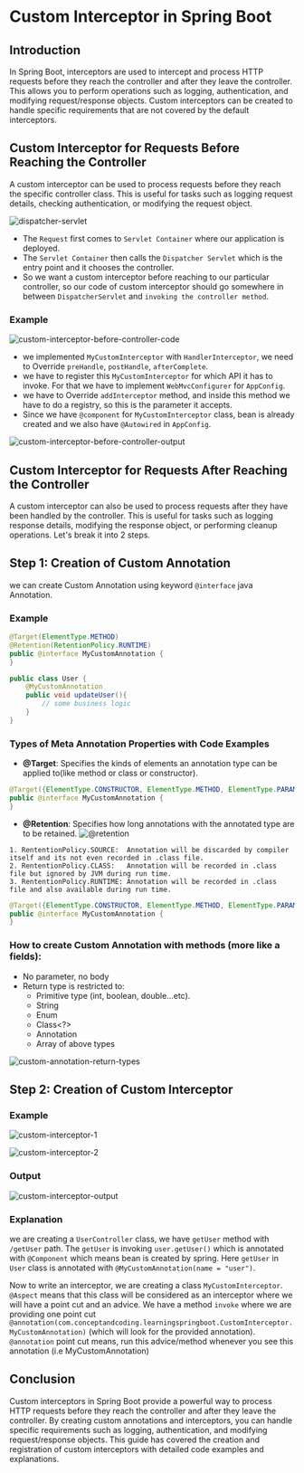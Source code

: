 # Custom Interceptor in Spring Boot

## Introduction
In Spring Boot, interceptors are used to intercept and process HTTP requests before they reach the controller and after they leave the controller. This allows you to perform operations such as logging, authentication, and modifying request/response objects. Custom interceptors can be created to handle specific requirements that are not covered by the default interceptors.

## Custom Interceptor for Requests Before Reaching the Controller
A custom interceptor can be used to process requests before they reach the specific controller class. This is useful for tasks such as logging request details, checking authentication, or modifying the request object.

![dispatcher-servlet](https://github.com/DharaniDJ/spring-boot-daily-learnings/blob/assets/dispatcher-servlet.png)

- The `Request` first comes to `Servlet Container` where our application is deployed.
- The `Servlet Container` then calls the `Dispatcher Servlet` which is the entry point and it chooses the controller.
- So we want a custom interceptor before reaching to our particular controller, so our code of custom interceptor should go somewhere in between `DispatcherServlet` and `invoking the controller method`.

### Example

![custom-interceptor-before-controller-code](https://github.com/DharaniDJ/spring-boot-daily-learnings/blob/assets/custom-interceptor-before-controller-code.png)

- we implemented `MyCustomInterceptor` with `HandlerInterceptor`, we need to Override `preHandle`, `postHandle`, `afterComplete`.
- we have to register this `MyCustomInterceptor` for which API it has to invoke. For that we have to implement `WebMvcConfigurer` for `AppConfig`.
- we have to Override `addInterceptor` method, and inside this method we have to do a registry, so this is the parameter it accepts.
- Since we have `@component` for `MyCustomInterceptor` class, bean is already created and we also have `@Autowired` in `AppConfig`.

![custom-interceptor-before-controller-output](https://github.com/DharaniDJ/spring-boot-daily-learnings/blob/assets/custom-interceptor-before-controller-output.png)

## Custom Interceptor for Requests After Reaching the Controller
A custom interceptor can also be used to process requests after they have been handled by the controller. This is useful for tasks such as logging response details, modifying the response object, or performing cleanup operations. Let's break it into 2 steps.

## Step 1: Creation of Custom Annotation
we can create Custom Annotation using keyword `@interface` java Annotation.

### Example
```java
@Target(ElementType.METHOD)
@Retention(RetentionPolicy.RUNTIME)
public @interface MyCustomAnnotation {
}
```

```java
public class User {
    @MyCustomAnnotation
    public void updateUser(){
        // some business logic
    }
}
```

### Types of Meta Annotation Properties with Code Examples
- **@Target**: Specifies the kinds of elements an annotation type can be applied to(like method or class or constructor).

```java
@Target({ElementType.CONSTRUCTOR, ElementType.METHOD, ElementType.PARAMETER, ElementType.FIELD})
public @interface MyCustomAnnotation {
}
```

- **@Retention**: Specifies how long annotations with the annotated type are to be retained.
![@retention](https://github.com/DharaniDJ/spring-boot-daily-learnings/blob/assets/@retention.png)

```
1. RententionPolicy.SOURCE:  Annotation will be discarded by compiler itself and its not even recorded in .class file.
2. RententionPolicy.CLASS:   Annotation will be recorded in .class file but ignored by JVM during run time.
3. RententionPolicy.RUNTIME: Annotation will be recorded in .class file and also available during run time.
```

```java
@Target({ElementType.CONSTRUCTOR, ElementType.METHOD, ElementType.PARAMETER, ElementType.FIELD})
public @interface MyCustomAnnotation {
}
```

### How to create Custom Annotation with methods (more like a fields):
- No parameter, no body
- Return type is restricted to:
    - Primitive type (int, boolean, double...etc).
    - String
    - Enum
    - Class<?>
    - Annotation
    - Array of above types

![custom-annotation-return-types](https://github.com/DharaniDJ/spring-boot-daily-learnings/blob/assets/custom-annotation-return-types.png)

## Step 2: Creation of Custom Interceptor
### Example
![custom-interceptor-1](https://github.com/DharaniDJ/spring-boot-daily-learnings/blob/assets/custom-interceptor-1.png)

![custom-interceptor-2](https://github.com/DharaniDJ/spring-boot-daily-learnings/blob/assets/custom-interceptor-2.png)

### Output
![custom-interceptor-output](https://github.com/DharaniDJ/spring-boot-daily-learnings/blob/assets/custom-interceptor-output.png)

### Explanation
we are creating a `UserController` class, we have `getUser` method with `/getUser` path. The `getUser` is invoking `user.getUser()` which is annotated with `@Component` which means bean is created by spring. Here `getUser` in `User` class is annotated with `@MyCustomAnnotation(name = "user")`.

Now to write an interceptor, we are creating a class `MyCustomInterceptor`. `@Aspect` means that this class will be considered as an interceptor where we will have a point cut and an advice. We have a method `invoke` where we are providing one point cut `@annotation(com.conceptandcoding.learningspringboot.CustomInterceptor.MyCustomAnnotation)` (which will look for the provided annotation). `@annotation` point cut means, run this advice/method whenever you see this annotation (i.e MyCustomAnnotation)

## Conclusion
Custom interceptors in Spring Boot provide a powerful way to process HTTP requests before they reach the controller and after they leave the controller. By creating custom annotations and interceptors, you can handle specific requirements such as logging, authentication, and modifying request/response objects. This guide has covered the creation and registration of custom interceptors with detailed code examples and explanations.
